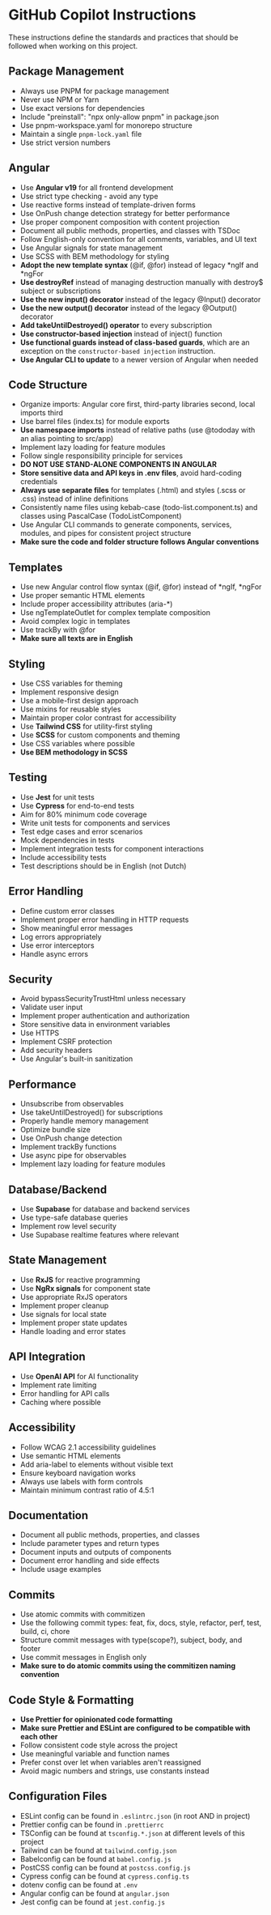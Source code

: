 # GitHub Copilot Instructions

These instructions define the standards and practices that should be followed when working on this project.

## Package Management

- Always use PNPM for package management
- Never use NPM or Yarn
- Use exact versions for dependencies
- Include "preinstall": "npx only-allow pnpm" in package.json
- Use pnpm-workspace.yaml for monorepo structure
- Maintain a single `pnpm-lock.yaml` file
- Use strict version numbers

## Angular

- Use **Angular v19** for all frontend development
- Use strict type checking - avoid any type
- Use reactive forms instead of template-driven forms
- Use OnPush change detection strategy for better performance
- Use proper component composition with content projection
- Document all public methods, properties, and classes with TSDoc
- Follow English-only convention for all comments, variables, and UI text
- Use Angular signals for state management
- Use SCSS with BEM methodology for styling
- **Adopt the new template syntax** (@if, @for) instead of legacy \*ngIf and \*ngFor
- **Use destroyRef** instead of managing destruction manually with destroy$ subject or subscriptions
- **Use the new input() decorator** instead of the legacy @Input() decorator
- **Use the new output() decorator** instead of the legacy @Output() decorator
- **Add takeUntilDestroyed() operator** to every subscription
- **Use constructor-based injection** instead of inject() function
- **Use functional guards instead of class-based guards**, which are an exception on the `constructor-based injection` instruction.
- **Use Angular CLI to update** to a newer version of Angular when needed

## Code Structure

- Organize imports: Angular core first, third-party libraries second, local imports third
- Use barrel files (index.ts) for module exports
- **Use namespace imports** instead of relative paths (use @tododay with an alias pointing to src/app)
- Implement lazy loading for feature modules
- Follow single responsibility principle for services
- **DO NOT USE STAND-ALONE COMPONENTS IN ANGULAR**
- **Store sensitive data and API keys in .env files**, avoid hard-coding credentials
- **Always use separate files** for templates (.html) and styles (.scss or .css) instead of inline definitions
- Consistently name files using kebab-case (todo-list.component.ts) and classes using PascalCase (TodoListComponent)
- Use Angular CLI commands to generate components, services, modules, and pipes for consistent project structure
- **Make sure the code and folder structure follows Angular conventions**

## Templates

- Use new Angular control flow syntax (@if, @for) instead of *ngIf, *ngFor
- Use proper semantic HTML elements
- Include proper accessibility attributes (aria-\*)
- Use ngTemplateOutlet for complex template composition
- Avoid complex logic in templates
- Use trackBy with @for
- **Make sure all texts are in English**

## Styling

- Use CSS variables for theming
- Implement responsive design
- Use a mobile-first design approach
- Use mixins for reusable styles
- Maintain proper color contrast for accessibility
- Use **Tailwind CSS** for utility-first styling
- Use **SCSS** for custom components and theming
- Use CSS variables where possible
- **Use BEM methodology in SCSS**

## Testing

- Use **Jest** for unit tests
- Use **Cypress** for end-to-end tests
- Aim for 80% minimum code coverage
- Write unit tests for components and services
- Test edge cases and error scenarios
- Mock dependencies in tests
- Implement integration tests for component interactions
- Include accessibility tests
- Test descriptions should be in English (not Dutch)

## Error Handling

- Define custom error classes
- Implement proper error handling in HTTP requests
- Show meaningful error messages
- Log errors appropriately
- Use error interceptors
- Handle async errors

## Security

- Avoid bypassSecurityTrustHtml unless necessary
- Validate user input
- Implement proper authentication and authorization
- Store sensitive data in environment variables
- Use HTTPS
- Implement CSRF protection
- Add security headers
- Use Angular's built-in sanitization

## Performance

- Unsubscribe from observables
- Use takeUntilDestroyed() for subscriptions
- Properly handle memory management
- Optimize bundle size
- Use OnPush change detection
- Implement trackBy functions
- Use async pipe for observables
- Implement lazy loading for feature modules

## Database/Backend

- Use **Supabase** for database and backend services
- Use type-safe database queries
- Implement row level security
- Use Supabase realtime features where relevant

## State Management

- Use **RxJS** for reactive programming
- Use **NgRx signals** for component state
- Use appropriate RxJS operators
- Implement proper cleanup
- Use signals for local state
- Implement proper state updates
- Handle loading and error states

## API Integration

- Use **OpenAI API** for AI functionality
- Implement rate limiting
- Error handling for API calls
- Caching where possible

## Accessibility

- Follow WCAG 2.1 accessibility guidelines
- Use semantic HTML elements
- Add aria-label to elements without visible text
- Ensure keyboard navigation works
- Always use labels with form controls
- Maintain minimum contrast ratio of 4.5:1

## Documentation

- Document all public methods, properties, and classes
- Include parameter types and return types
- Document inputs and outputs of components
- Document error handling and side effects
- Include usage examples

## Commits

- Use atomic commits with commitizen
- Use the following commit types: feat, fix, docs, style, refactor, perf, test, build, ci, chore
- Structure commit messages with type(scope?), subject, body, and footer
- Use commit messages in English only
- **Make sure to do atomic commits using the commitizen naming convention**

## Code Style & Formatting

- **Use Prettier for opinionated code formatting**
- **Make sure Prettier and ESLint are configured to be compatible with each other**
- Follow consistent code style across the project
- Use meaningful variable and function names
- Prefer const over let when variables aren't reassigned
- Avoid magic numbers and strings, use constants instead

## Configuration Files

- ESLint config can be found in `.eslintrc.json` (in root AND in project)
- Prettier config can be found in `.prettierrc`
- TSConfig can be found at `tsconfig.*.json` at different levels of this project
- Tailwind can be found at `tailwind.config.json`
- Babelconfig can be found at `babel.config.js`
- PostCSS config can be found at `postcss.config.js`
- Cypress config can be found at `cypress.config.ts`
- dotenv config can be found at `.env`
- Angular config can be found at `angular.json`
- Jest config can be found at `jest.config.js`

